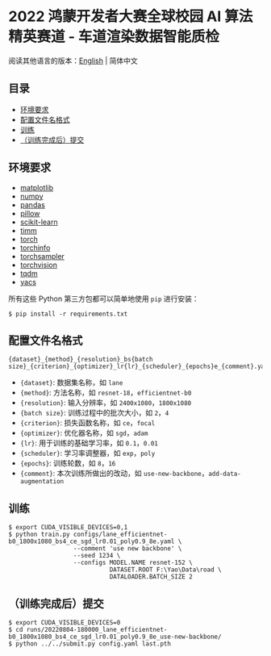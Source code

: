 # 2022 鸿蒙开发者大赛全球校园 AI 算法精英赛道 - 车道渲染数据智能质检

阅读其他语言的版本：[English](README.md) | 简体中文

## 目录

- [环境要求](#prerequisites)
- [配置文件名格式](#configuration-name-format)
- [训练](#train)
- [（训练完成后）提交](#submit)

## <a name="prerequisites"></a> 环境要求

- [matplotlib](https://matplotlib.org/)
- [numpy](https://numpy.org/)
- [pandas](https://pandas.pydata.org/)
- [pillow](https://python-pillow.org/)
- [scikit-learn](https://scikit-learn.org/)
- [timm](https://github.com/rwightman/pytorch-image-models)
- [torch](https://pytorch.org/)
- [torchinfo](https://github.com/tyleryep/torchinfo)
- [torchsampler](https://github.com/ufoym/imbalanced-dataset-sampler)
- [torchvision](https://pytorch.org/vision/)
- [tqdm](https://github.com/tqdm/tqdm)
- [yacs](https://github.com/rbgirshick/yacs)

所有这些 Python 第三方包都可以简单地使用 `pip` 进行安装：

```shell
$ pip install -r requirements.txt
```

## <a name="configuration-name-format"></a> 配置文件名格式

```
{dataset}_{method}_{resolution}_bs{batch size}_{criterion}_{optimizer}_lr{lr}_{scheduler}_{epochs}e_{comment}.yaml
```

- `{dataset}`: 数据集名称，如 `lane`
- `{method}`: 方法名称，如 `resnet-18`，`efficientnet-b0`
- `{resolution}`: 输入分辨率，如 `2400x1080`，`1800x1080`
- `{batch size}`: 训练过程中的批次大小，如 `2`，`4`
- `{criterion}`: 损失函数名称，如 `ce`，`focal`
- `{optimizer}`: 优化器名称，如 `sgd`，`adam`
- `{lr}`: 用于训练的基础学习率，如 `0.1`，`0.01`
- `{scheduler}`: 学习率调整器，如 `exp`，`poly`
- `{epochs}`: 训练轮数，如 `8`，`16`
- `{comment}`: 本次训练所做出的改动，如 `use-new-backbone`，`add-data-augmentation`

## <a name="train"></a> 训练

```shell
$ export CUDA_VISIBLE_DEVICES=0,1
$ python train.py configs/lane_efficientnet-b0_1800x1080_bs4_ce_sgd_lr0.01_poly0.9_8e.yaml \
                  --comment 'use new backbone' \
                  --seed 1234 \
                  --configs MODEL.NAME resnet-152 \
                            DATASET.ROOT F:\Yao\Data\road \
                            DATALOADER.BATCH_SIZE 2
```

## <a name="submit"></a> （训练完成后）提交

```shell
$ export CUDA_VISIBLE_DEVICES=0
$ cd runs/20220804-180000_lane_efficientnet-b0_1800x1080_bs4_ce_sgd_lr0.01_poly0.9_8e_use-new-backbone/
$ python ../../submit.py config.yaml last.pth
```
